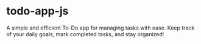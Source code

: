 # todo-app-js
A simple and efficient To-Do app for managing tasks with ease. Keep track of your daily goals, mark completed tasks, and stay organized!
